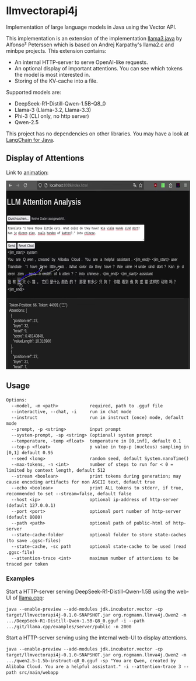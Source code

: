 # llmvectorapi4j

Implementation of large language models in Java using the Vector API.

This implementation is an extension of the implementation [llama3.java](https://github.com/mukel/llama3.java) by Alfonso² Peterssen which is based on Andrej Karpathy's llama2.c and minbpe projects. This extension contains:

* An internal HTTP-server to serve OpenAI-like requests.
* An optional display of important attentions. You can see which tokens the model is most interested in.
* Storing of the KV-cache into a file.

Supported models are:
* DeepSeek-R1-Distill-Qwen-1.5B-Q8_0
* Llama-3 (Llama-3.2, Llama-3.3)
* Phi-3 (CLI only, no http server)
* Qwen-2.5

This project has no dependencies on other libraries. You may have a look at [LangChain for Java](https://github.com/langchain4j/langchain4j).

## Display of Attentions

Link to <a href="https://github.com/srogmann/llmvectorapi4j/raw/refs/heads/main/docs/LLM-Attention.01.webm">animation</a>:
<div align="center">
  <a href="https://github.com/srogmann/llmvectorapi4j/raw/refs/heads/main/docs/LLM-Attention.01.webm"><img src="docs/LLM-Attention.01.png" width="662" height="515" /></a>
</div>

## Usage
```
Options:
  --model, -m <path>            required, path to .gguf file
  --interactive, --chat, -i     run in chat mode
  --instruct                    run in instruct (once) mode, default mode
  --prompt, -p <string>         input prompt
  --system-prompt, -sp <string> (optional) system prompt
  --temperature, -temp <float>  temperature in [0,inf], default 0.1
  --top-p <float>               p value in top-p (nucleus) sampling in [0,1] default 0.95
  --seed <long>                 random seed, default System.nanoTime()
  --max-tokens, -n <int>        number of steps to run for < 0 = limited by context length, default 512
  --stream <boolean>            print tokens during generation; may cause encoding artifacts for non ASCII text, default true
  --echo <boolean>              print ALL tokens to stderr, if true, recommended to set --stream=false, default false
  --host <ip>                   optional ip-address of http-server (default 127.0.0.1)
  --port <port>                 optional port number of http-server (default 8080)
  --path <path>                 optional path of public-html of http-server
  --state-cache-folder          optional folder to store state-caches (to save .ggsc-files)
  --state-cache, -sc path       optional state-cache to be used (read .ggsc-file)
  --attention-trace <int>       maximum number of attentions to be traced per token
```

### Examples
Start a HTTP-server serving DeepSeek-R1-Distill-Qwen-1.5B using the web-UI of [llama.cpp](https://github.com/ggerganov/llama.cpp/):

```
java --enable-preview --add-modules jdk.incubator.vector -cp target/llmvectorapi4j-0.1.0-SNAPSHOT.jar org.rogmann.llmva4j.Qwen2 -m .../DeepSeek-R1-Distill-Qwen-1.5B-Q8_0.gguf -i --path .../git/llama.cpp/examples/server/public -n 2000
```

Start a HTTP-server serving using the internal web-UI to display attentions.

```
java --enable-preview --add-modules jdk.incubator.vector -cp target/llmvectorapi4j-0.1.0-SNAPSHOT.jar org.rogmann.llmva4j.Qwen2 -m .../qwen2.5-1.5b-instruct-q8_0.gguf -sp "You are Qwen, created by Alibaba Cloud. You are a helpful assistant." -i --attention-trace 3 --path src/main/webapp
```
